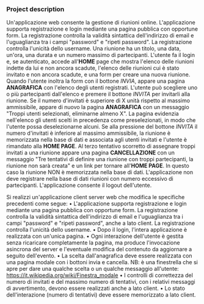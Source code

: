 ### Project description
Un'applicazione web consente la gestione di riunioni online. 
L'applicazione supporta registrazione e login mediante una pagina pubblica con opportune form. La registrazione controlla la validità sintattica dell'indirizzo di email e l'uguaglianza tra i campi "password" e
"ripeti password". 
La registrazione controlla l'unicità dello username. Una riunione ha un titolo, una data, un'ora, una durata e un numero massimo di partecipanti. 
L'utente fa il login e, se autenticato, accede all'**HOME** page che mostra l'elenco delle riunioni indette da lui e non ancora scadute, l'elenco delle riunioni cui è stato invitato e non ancora scadute, e una form per creare una nuova riunione. 
Quando l'utente inoltra la form con il bottone _INVIA_, appare una pagina **ANAGRAFICA** con l'elenco degli utenti registrati. L'utente può scegliere uno o più partecipanti dall'elenco e premere il bottone _INVITA_ per invitarli alla riunione. 
Se il numero d'invitati è superiore di X unità rispetto al massimo ammissibile, appare di nuovo la pagina **ANAGRAFICA** con un messaggio "Troppi utenti selezionati, eliminarne almeno X". 
La pagina evidenzia nell'elenco gli utenti scelti in precedenza come preselezionati, in modo che l'utente possa deselezionarne alcuni. Se alla pressione del bottone _INVITA_ il numero d'invitati è inferiore al massimo ammissibile, 
la riunione è memorizzata nella base di dati e associata agli utenti invitati e l'utente è rimandato alla **HOME PAGE**. Al terzo tentativo scorretto di assegnare troppi invitati a una riunione appare una pagina **CANCELLAZIONE** con un messaggio 
"Tre tentativi di definire una riunione con troppi partecipanti, la riunione non sarà creata" e un link per tornare all'**HOME PAGE**. In questo caso la riunione NON è memorizzata nella base di dati.
L'applicazione non deve registrare nella base di dati riunioni con numero eccessivo di partecipanti. L'applicazione consente il logout dell'utente.

Si realizzi un'applicazione client server web che modifica le specifiche precedenti come segue:
• L'applicazione supporta registrazione e login mediante una pagina pubblica con opportune form. La registrazione controlla la validità sintattica dell'indirizzo di email e l'uguaglianza tra i campi "password" e "ripeti password", anche a lato client. La registrazione controlla l'unicità dello username.
• Dopo il login, l'intera applicazione è realizzata con un'unica pagina.
• Ogni interazione dell'utente è gestita senza ricaricare completamente la pagina, ma produce l'invocazione asincrona del server e l'eventuale modifica del contenuto da aggiornare a seguito dell'evento.
• La scelta dall'anagrafica deve essere realizzata con una pagina modale con i bottoni invia e cancella. NB: è una finestrella che si apre per dare una qualche scelta o un qualche messaggio all'utente: https://it.wikipedia.org/wiki/Finestra_modale
• I controlli di correttezza del numero di invitati e del massimo numero di tentativi, con i relativi messaggi di avvertimento, devono essere realizzati anche a lato client.
• Lo stato dell'interazione (numero di tentativi) deve essere memorizzato a lato client.
